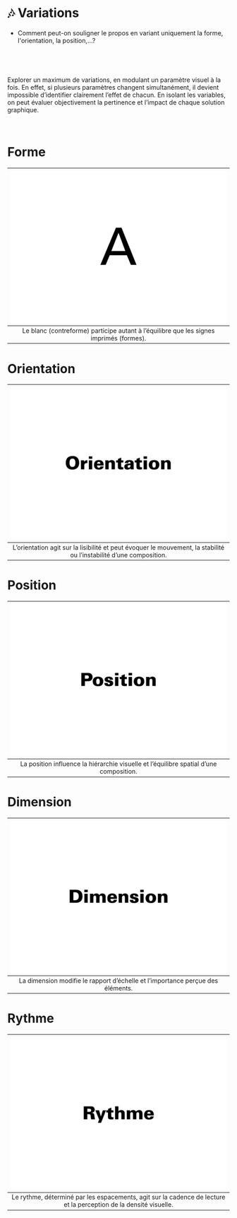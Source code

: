 # 🎶 Variations

- Comment peut-on souligner le propos en variant uniquement la forme, l'orientation, la position,…?  

## &nbsp;
 
Explorer un maximum de variations, en modulant un paramètre visuel à la fois. En effet, si plusieurs paramètres changent simultanément, il devient impossible d’identifier clairement l’effet de chacun. En isolant les variables, on peut évaluer objectivement la pertinence et l’impact de chaque solution graphique.
  
&nbsp;

# Forme  

|![](links/Forme_Contre_Forme.gif) |
|:---:|
| Le blanc (contreforme) participe autant à l’équilibre que les signes imprimés (formes). |

# Orientation  

|![](links/Variations2.gif) |
|:---:|
| L’orientation agit sur la lisibilité et peut évoquer le mouvement, la stabilité ou l’instabilité d’une composition. |

# Position  

|![](links/Variations10.gif) |
|:---:|
| La position influence la hiérarchie visuelle et l’équilibre spatial d’une composition. |

# Dimension  

|![](links/Variations18.gif) |
|:---:|
| La dimension modifie le rapport d’échelle et l’importance perçue des éléments. |

# Rythme  

|![](links/Variations27.gif) |
|:---:|
| Le rythme, déterminé par les espacements, agit sur la cadence de lecture et la perception de la densité visuelle. |

<!-- ### Sources

- Karl Gerstner, *Kompendium für Alphabeten: Systematik der Schrift*, Sulgen/Frankfurt: Arthur Niggli, 1972 
- Ruedi Rüegg, *Basic Typography: Design with Letters / Typografische Grundlagen mit Schrift*, Zurich: Delta & Spes, 1980  
- Jost Hochuli, *Le détail en typographie*, London: Hyphen Press, 2005 [éd. orig. 1987]   -->

